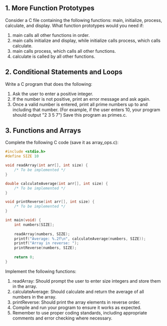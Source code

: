 ## 1. More Function Prototypes
Consider a C file containing the following functions: main, initialize, process, calculate, and display. What function prototypes would you need if:
1. main calls all other functions in order.
2. main calls initialize and display, while initialize calls process, which calls calculate.
3. main calls process, which calls all other functions.
4. calculate is called by all other functions.

## 2. Conditional Statements and Loops
Write a C program that does the following:
1. Ask the user to enter a positive integer.
2. If the number is not positive, print an error message and ask again.
3. Once a valid number is entered, print all prime numbers up to and including that number.
(For example, if the user enters 10, your program should output "2 3 5 7")
Save this program as primes.c.

## 3. Functions and Arrays
Complete the following C code (save it as array_ops.c):
```c
#include <stdio.h>
#define SIZE 10

void readArray(int arr[], int size) {
    /* To be implemented */
}

double calculateAverage(int arr[], int size) {
    /* To be implemented */
}

void printReverse(int arr[], int size) {
    /* To be implemented */
}

int main(void) {
    int numbers[SIZE];
    
    readArray(numbers, SIZE);
    printf("Average: %.2f\n", calculateAverage(numbers, SIZE));
    printf("Array in reverse: ");
    printReverse(numbers, SIZE);
    
    return 0;
}
```

Implement the following functions:
1. readArray: Should prompt the user to enter size integers and store them in the array.
2. calculateAverage: Should calculate and return the average of all numbers in the array.
3. printReverse: Should print the array elements in reverse order.
4. Compile and run your program to ensure it works as expected.
5. Remember to use proper coding standards, including appropriate comments and error checking where necessary.